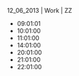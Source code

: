 12_06_2013 | Work | ZZ 
* 09:01:01
* 10:01:00
* 11:01:00
* 14:01:00
* 20:01:00
* 21:01:00
* 22:01:00
